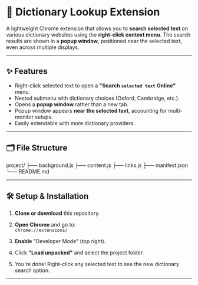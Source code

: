 # 📖 Dictionary Lookup Extension

A lightweight Chrome extension that allows you to **search selected text** on various dictionary websites using the **right-click context menu**. The search results are shown in a **popup window**, positioned near the selected text, even across multiple displays.

---

## ✨ Features

-   Right-click selected text to open a **"Search `selected text` Online"** menu.
-   Nested submenu with dictionary choices (Oxford, Cambridge, etc.).
-   Opens a **popup window** rather than a new tab.
-   Popup window appears **near the selected text**, accounting for multi-monitor setups.
-   Easily extendable with more dictionary providers.

---

## 🗂 File Structure

project/
├── background.js 
├── content.js
├── links.js
├── manifest.json 
└── README.md 


---

## 🛠 Setup & Installation

1. **Clone or download** this repository.

2. **Open Chrome** and go to:  
   `chrome://extensions/`

3. **Enable** "Developer Mode" (top right).

4. Click **"Load unpacked"** and select the project folder.

5. You're done! Right-click any selected text to see the new dictionary search option.

---



